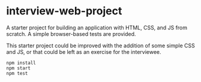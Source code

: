 # interview-web-project

A starter project for building an application with HTML, CSS, and JS from scratch. A simple browser-based tests are provided.

This starter project could be improved with the addition of some simple CSS and JS, or that could be left as an exercise for the interviewee.

```
npm install
npm start
npm test
```
